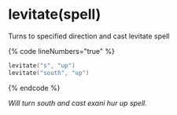 # levitate(spell)

Turns to specified direction and cast levitate spell

{% code lineNumbers="true" %}
```lua
levitate("s", "up")
levitate("south", "up")
```

{% endcode %}

_Will turn south and cast exani hur up spell._
